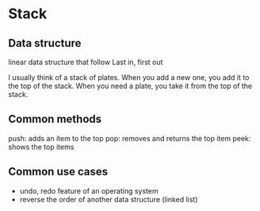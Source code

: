 # Stack

## Data structure
linear data structure that follow
Last in, first out

I usually think of a stack of plates. When you add a new one, you add it to the top of the stack. When you need a plate, you take it from the top of the stack.


## Common methods
push: adds an item to the top
pop: removes and returns the top item
peek: shows the top items

## Common use cases
- undo, redo feature of an operating system
- reverse the order of another data structure (linked list)